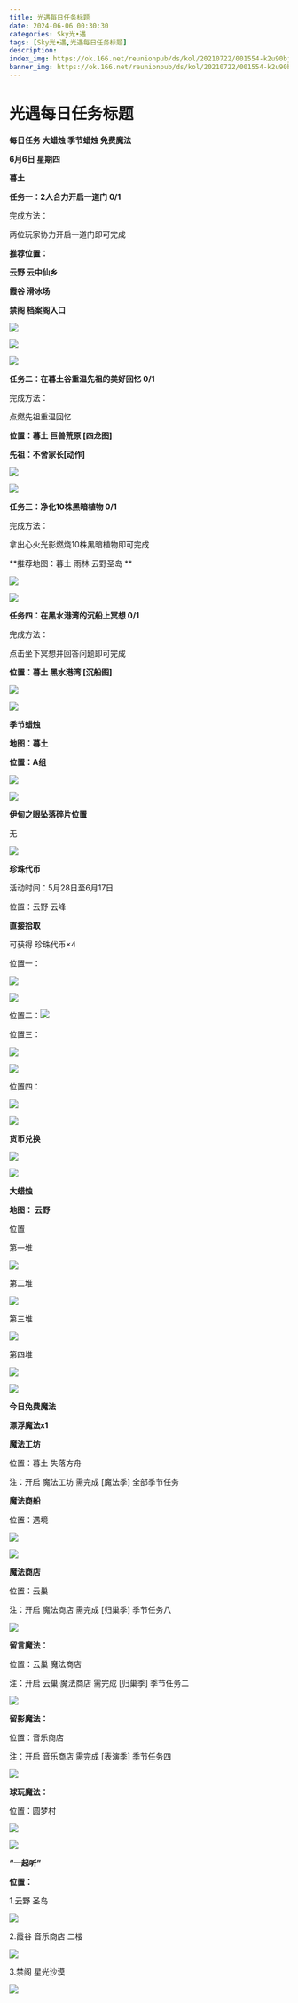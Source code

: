 ```yaml
---
title: 光遇每日任务标题
date: 2024-06-06 00:30:30
categories: Sky光•遇
tags: [Sky光•遇,光遇每日任务标题]
description: 
index_img: https://ok.166.net/reunionpub/ds/kol/20210722/001554-k2u90bj7ay.png?imageView&thumbnail=600x0&type=jpg
banner_img: https://ok.166.net/reunionpub/ds/kol/20210722/001554-k2u90bj7ay.png?imageView&thumbnail=600x0&type=jpg
---
```

# 光遇每日任务标题
**每日任务 大蜡烛 季节蜡烛 免费魔法**

 **6月6日 星期四**

 **暮土**

 **任务一：2人合力开启一道门 0/1**

完成方法：

两位玩家协力开启一道门即可完成

 **推荐位置：**

 **云野 云中仙乡**

 **霞谷 滑冰场**

 **禁阁 档案阁入口**

![](https://img.166.net/reunionpub/ds/kol_server/20240606/000411-qdk4raioep.jpg)

![](https://img.166.net/reunionpub/ds/kol_server/20240606/000416-nb8yvqpuze.jpg)

![](https://img.166.net/reunionpub/ds/kol_server/20240606/000421-tofr214pbd.jpg)

 **任务二：在暮土谷重温先祖的美好回忆 0/1**

完成方法：

点燃先祖重温回忆

 **位置：暮土 巨兽荒原 [四龙图]**

 **先祖：不舍家长[动作]**

![](https://img.166.net/reunionpub/ds/kol_server/20240606/000517-qyve1ctgw7.jpeg)

![](https://img.166.net/reunionpub/ds/kol_server/20240606/000527-mr7fl6pycw.jpeg)

 **任务三：净化10株黑暗植物 0/1**

完成方法：

拿出心火光影燃烧10株黑暗植物即可完成

 **推荐地图：暮土 雨林 云野圣岛  **

![](https://img.166.net/reunionpub/ds/kol_server/20240606/000553-ro07v1gfqy.jpg)

![](https://img.166.net/reunionpub/ds/kol_server/20240606/000559-gnrvz7qec9.jpeg)

 **任务四：在黑水港湾的沉船上冥想 0/1**

完成方法：

点击坐下冥想并回答问题即可完成

 **位置：暮土 黑水港湾 [沉船图]**

![](https://img.166.net/reunionpub/ds/kol_server/20240606/000628-3y7v4ujpqd.png)

![](https://img.166.net/reunionpub/ds/kol/20240127/072230-kr6zdftygs.png)

 **季节蜡烛**

 **地图：暮土**

 **位置：A组**

![](https://img.166.net/reunionpub/ds/kol_server/20240605/235207-qjwas6imol.jpg)

![](https://img.166.net/reunionpub/ds/kol/20240127/072300-y4gsrkwvcm.png)

 **伊甸之眼坠落碎片位置**

无

![](https://img.166.net/reunionpub/ds/kol/20240127/072300-y4gsrkwvcm.png)

 **珍珠代币**

活动时间：5月28日至6月17日

位置：云野 云峰

 **直接拾取**

可获得 珍珠代币×4

位置一：

![](https://img.166.net/reunionpub/ds/kol_server/20240606/001650-fw2s6m7jc9.jpg)

![](https://img.166.net/reunionpub/ds/kol_server/20240606/001658-zdanbi36lu.jpg)

位置二：![](https://img.166.net/reunionpub/ds/kol_server/20240605/004737-mptw79f5k8.jpeg)

位置三：

![](https://img.166.net/reunionpub/ds/kol_server/20240606/002003-bv5djmqysg.jpg)

![](https://img.166.net/reunionpub/ds/kol_server/20240606/002015-dsa52rtzi1.jpg)

位置四：

![](https://img.166.net/reunionpub/ds/kol_server/20240606/002206-6svyf7tg0s.jpg)

![](https://img.166.net/reunionpub/ds/kol_server/20240606/002216-hjbfen12ku.jpg)

 **货币兑换**

![](https://img.166.net/reunionpub/ds/kol_server/20240528/021039-y23skowqvz.jpeg)

![](https://img.166.net/reunionpub/ds/kol/20240127/072300-y4gsrkwvcm.png)

 **大蜡烛**

 **地图： 云野**

位置

第一堆

![](https://img.166.net/reunionpub/ds/kol_server/20240605/235351-hu3zcoswfy.jpg)

第二堆

![](https://img.166.net/reunionpub/ds/kol_server/20240605/235357-u2gij4d1b0.jpg)

第三堆

![](https://img.166.net/reunionpub/ds/kol_server/20240605/235402-e482i39rbj.jpg)

第四堆

![](https://img.166.net/reunionpub/ds/kol_server/20240605/235408-o0uf34zslr.jpg)

 **![](https://img.166.net/reunionpub/ds/kol/20231014/004048-gyt2imp830.png)**

 **今日免费魔法**

 **漂浮魔法x1**

 **魔法工坊**

位置：暮土 失落方舟

注：开启 魔法工坊 需完成 [魔法季] 全部季节任务

 **魔法商船**

位置：遇境

 **![](https://img.166.net/reunionpub/ds/kol/20231014/004605-qmuiowanf4.png)**

![](https://img.166.net/reunionpub/ds/kol_server/20240605/235446-bqkjdn2s6r.jpg)

 **魔法商店**

位置：云巢

注：开启 魔法商店 需完成 [归巢季] 季节任务八

![](https://img.166.net/reunionpub/ds/kol_server/20240605/235437-8fcr4jh5nz.jpg)

 **留言魔法：**

位置：云巢 魔法商店

注：开启 云巢·魔法商店 需完成 [归巢季] 季节任务二

![](https://img.166.net/reunionpub/ds/kol/20240104/233540-rs5n8klws2.jpg)

 **留影魔法：**

位置：音乐商店

注：开启 音乐商店 需完成 [表演季] 季节任务四

![](https://img.166.net/reunionpub/ds/kol/20240428/232643-hrkcnvb1jq.jpeg)

 **球玩魔法：**

位置：圆梦村

 **![](https://img.166.net/reunionpub/ds/kol/20231014/005022-4hnlvzm7iu.png)**

 **![](https://img.166.net/reunionpub/ds/kol/20231220/070757-w9oeg612sl.png)**

 **“一起听”**

 **位置：**

1.云野 圣岛

**![](https://img.166.net/reunionpub/ds/kol/20231220/071109-so6aef3jyr.jpeg)**

2.霞谷 音乐商店 二楼

**![](https://img.166.net/reunionpub/ds/kol/20231220/071120-naym3f5u4g.jpeg)**

3.禁阁 星光沙漠

 **![](https://img.166.net/reunionpub/ds/kol/20231220/071136-p6b05krfu4.png)**

